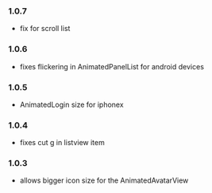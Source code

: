 ### 1.0.7

- fix for scroll list

### 1.0.6

- fixes flickering in AnimatedPanelList for android devices

### 1.0.5

- AnimatedLogin size for iphonex

### 1.0.4

- fixes cut g in listview item

### 1.0.3

- allows bigger icon size for the AnimatedAvatarView

